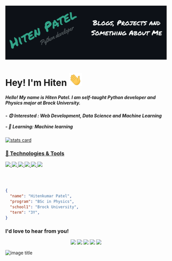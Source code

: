 ![My Banner](images/abc2.png)

<h1>Hey! I'm Hiten <img src="gifs/wave.gif" 
         alt="Waving hand animated gif"
         height="40"
         width="40"/></h1>


<div>
<h5>
  Hello! My name is Hiten Patel. I am self-taught Python developer and Physics major at Brock University.
</h5>
<h5>
  - 😍 Interested : Web Development, Data Science and Machine Learning<br><br>
  - 🌱 Learning: Machine learning
</h5>
</div>

<p>
  <a href="https://github.com/Hiten1708">
<div>
    <img align='center' alt= "stats card" height="200px" width="400" src="https://github-readme-stats.vercel.app/api?username=Hiten1708&theme=gotham&show_icons=true&count_private=true" />
</div>
</p>

### 🔧 Technologies & Tools
![](https://img.shields.io/badge/OS-Linux-informational?style=flat&logo=linux&logoColor=white&color=2bbc8a)
![](https://img.shields.io/badge/Code-Python-informational?style=flat&logo=python&logoColor=white&color=2bbc8a)
![](https://img.shields.io/badge/Code-Make-informational?style=flat&logo=cmake&logoColor=white&color=2bbc8a)
![](https://img.shields.io/badge/Shell-Bash-informational?style=flat&logo=gnu-bash&logoColor=white&color=2bbc8a)
![](https://img.shields.io/badge/Tools-PostgreSQL-informational?style=flat&logo=postgresql&logoColor=white&color=2bbc8a)
![](https://img.shields.io/badge/Tools-Red_Hat_OpenShift-informational?style=flat&logo=red-hat-open-shift&logoColor=white&color=2bbc8a)

<br><br>

```json
{
  "name": "Hitenkumar Patel",
  "program": "BSc in Physics",
  "school1": "Brock University",
  "term": "3Y",
}
```
         
### I'd love to hear from you!
         
<div align = "center">
  
<!--   [<img src="https://img.shields.io/badge/github-%23333.svg?&style=for-the-badge&logo=github&logoColor=white" />](https://www.github.com/irsayvid)  -->
  [<img src="https://img.shields.io/badge/facebook-%234267B2.svg?&style=for-the-badge&logo=facebook&logoColor=white" />](https://www.facebook.com/hiten.patel.560272)
  [<img src="https://img.shields.io/badge/linkedin-%230077b5.svg?&style=for-the-badge&logo=linkedin&logoColor=white" />](https://www.linkedin.com/in/hitenkumar-patel-79287b1a8/)
  [<img src ="https://img.shields.io/badge/twitter-%231DA1F2.svg?&style=for-the-badge&logo=twitter&logoColor=white">](https://twitter.com/HarshP1409)
  [<img src="https://img.shields.io/badge/youtube-%23FF0000.svg?&style=for-the-badge&logo=youtube&logoColor=white" />](https://www.youtube.com/channel/UC1M5FwzvNJbHZ4Lgk8zchYg)
  [<img src ="https://img.shields.io/badge/instagram-%23E1306C.svg?&style=for-the-badge&logo=instagram&logoColor=white">](https://www.instagram.com/thehiten.hp/) 
</div>
         
 



![image title](https://rushter.com/counter.svg)

